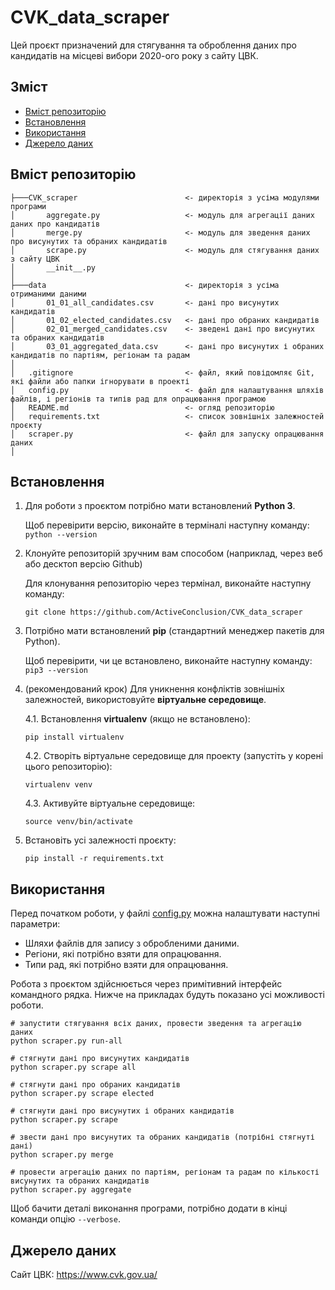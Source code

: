 # CVK_data_scraper
Цей проєкт призначений для стягування та оброблення даних про кандидатів на місцеві вибори 2020-ого року з сайту ЦВК.
## Зміст
* [Вміст репозиторію](#вміст-репозиторію)
* [Встановлення](#встановлення)
* [Використання](#використання)
* [Джерело даних](#джерело-даних)
## Вміст репозиторію
```
├───CVK_scraper                        <- директорія з усіма модулями програми
│       aggregate.py                   <- модуль для агрегації даних даних про кандидатів
│       merge.py                       <- модуль для зведення даних про висунутих та обраних кандидатів
│       scrape.py                      <- модуль для стягування даних з сайту ЦВК
│       __init__.py
│
├───data                               <- директорія з усіма отриманими даними
│       01_01_all_candidates.csv       <- дані про висунутих кандидатів
│       01_02_elected_candidates.csv   <- дані про обраних кандидатів
│       02_01_merged_candidates.csv    <- зведені дані про висунутих та обраних кандидатів
│       03_01_aggregated_data.csv      <- дані про висунутих і обраних кандидатів по партіям, регіонам та радам
│
│   .gitignore                         <- файл, який повідомляє Git, які файли або папки ігнорувати в проекті
│   config.py                          <- файл для налаштування шляхів файлів, і регіонів та типів рад для опрацювання програмою
│   README.md                          <- огляд репозиторію
│   requirements.txt                   <- список зовнішніх залежностей проєкту
│   scraper.py                         <- файл для запуску опрацювання даних
│
```

## Встановлення

1. Для роботи з проєктом потрібно мати встановлений **Python 3**.
   
   Щоб перевірити версію, виконайте в терміналі наступну команду: ```python --version ```
2. Клонуйте репозиторій зручним вам способом (наприклад, через веб або десктоп версію Github)
   
   Для клонування репозиторію через термінал, виконайте наступну команду:
   
   ```git clone https://github.com/ActiveConclusion/CVK_data_scraper```
3. Потрібно мати встановлений **pip** (стандартний менеджер пакетів для Python).

    Щоб перевірити, чи це встановлено, виконайте наступну команду: ```pip3 --version```
4. (рекомендований крок) Для уникнення конфліктів зовнішніх залежностей, використовуйте **віртуальне середовище**.
    
    4.1. Встановлення **virtualenv** (якщо не встановлено):
    
    ```pip install virtualenv```
    
    4.2. Створіть віртуальне середовище для проекту (запустіть у корені цього репозиторію):
    
    ```virtualenv venv```

    4.3. Активуйте віртуальне середовище:
    
    ```source venv/bin/activate```
5. Встановіть усі залежності проєкту:

    ```pip install -r requirements.txt```

## Використання

Перед початком роботи, у файлі [config.py](config.py) можна налаштувати наступні параметри:
* Шляхи файлів для запису з обробленими даними.
* Регіони, які потрібно взяти для опрацювання.
* Типи рад, які потрібно взяти для опрацювання.

Робота з проєктом здійснюється через примітивний інтерфейс командного рядка. Нижче на прикладах будуть показано усі можливості роботи.
```
# запустити стягування всіх даних, провести зведення та агрегацію даних
python scraper.py run-all

# стягнути дані про висунутих кандидатів
python scraper.py scrape all

# стягнути дані про обраних кандидатів
python scraper.py scrape elected

# стягнути дані про висунутих і обраних кандидатів
python scraper.py scrape

# звести дані про висунутих та обраних кандидатів (потрібні стягнуті дані)
python scraper.py merge

# провести агрегацію даних по партіям, регіонам та радам по кількості висунутих та обраних кандидатів
python scraper.py aggregate
```

Щоб бачити деталі виконання програми, потрібно додати в кінці команди опцію ```--verbose```.

## Джерело даних
Сайт ЦВК: https://www.cvk.gov.ua/
